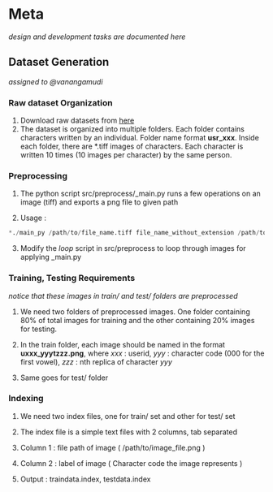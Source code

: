 # Meta

*design and development tasks are documented here*

## Dataset Generation

*assigned to @vanangamudi*

### Raw dataset Organization

1. Download raw datasets from [here](lipitk.sourceforge.net/datasets/tamilchardata.htm)
2. The dataset is organized into multiple folders. Each folder contains characters written by an individual. Folder name format **usr_xxx**. Inside each folder, there are *.tiff images of characters. Each character is written 10 times (10 images per character) by the same person.

### Preprocessing

1. The python script src/preprocess/_main.py runs a few operations on an image (tiff) and exports a png file to given path

2. Usage : 

``` python
*./main_py /path/to/file_name.tiff file_name_without_extension /path/to/export/output
```

3. Modify the *loop* script in src/preprocess to loop through images for applying _main.py


### Training, Testing Requirements

*notice that these images in train/ and test/ folders are preprocessed*

1. We need two folders of preprocessed images. One folder containing 80% of total images for training and the other containing 20% images for testing. 

2. In the train folder, each image should be named in the format **uxxx_yyytzzz.png**, where *xxx* : userid, *yyy* : character code (000 for the first vowel), *zzz* : nth replica of character *yyy*

3. Same goes for test/ folder

### Indexing

1. We need two index files, one for train/ set and other for test/ set

2. The index file is a simple text files with 2 columns, tab separated

3. Column 1 : file path of image ( /path/to/image_file.png )

4. Column 2 : label of image ( Character code the image represents )

5. Output : traindata.index, testdata.index


